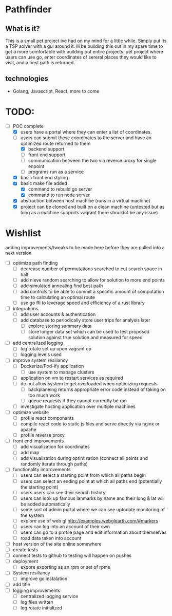 # Pathfinder
## What is it?
This is a small pet project ive had on my mind for a little while. Simply put its a TSP solver with a gui around it. Ill be building this out in my spare time to get a more comfortable with building out entire projects. 
pet project where users can use go, enter coordinates of sereral places they would like to visit, and a best path is returned. 

## technologies
- Golang, Javascript, React, more to come

# TODO:
- [ ] POC complete
    - [x] users have a portal where they can enter a list of coordinates.
    - [ ] users can submit these coordinates to the server and have an optimized route returned to them
        - [x] backend support
        - [ ] front end support
        - [ ] communication between the two via reverse proxy for single enpoint
        - [ ] programs run as a service
    - [x] basic front end styling
    - [x] basic make file added
        - [x] command to rebuild go server
        - [x] command to run node server 
    - [x] abstraction between host machine (runs in a virtual machine)
    - [x] project can be cloned and built on a clean machine (untested but as long as a machine supports vagrant there shouldnt be any issue)

# Wishlist
adding improvements/tweaks to be made here before they are pulled into a next version
- [ ] optimize path finding
    - [ ] decrease number of permutations searched to cut search space in half
    - [ ] add nieve random searching to allow for solution to more end points
    - [ ] add simulated annealing find best path
    - [ ] add controls to be able to commit a specific amount of computation time to calculating an optimal route
    - [ ] use go ffi to leverage speed and efficiency of a rust library
- [ ] integrations
    - [ ] add user accounts & authentication
    - [ ] add database to periodically store user trips for analysis later
        - [ ] explore storing summary data
        - [ ] store longer data set which can be used to test proposed solution against true solution and measured for speed
- [ ] add centralized logging
    - [ ] log rotate set up upon vagrant up
    - [ ] logging levels used
- [ ] improve system resiliancy
    - [ ] Dockerize/Pod-ify application
        - [ ] use system to manage clusters
    - [ ] application on vm to restart services as required
    - [ ] do not allow system to get overloaded when optimizing requests
        - [ ] backplaneing returns appropriate error code instead of taking on too much work
        - [ ] queue requests if they cannot currently be run
    - [ ] investigate hosting application over multiple machines
- [ ] optimize website
    - [ ] profile react componants
    - [ ] compile react code to static js files and serve directly via nginx or apache
    - [ ] profile reverse proxy
- [ ] front end improvements
    - [ ] add visualization for coordinates
    - [ ] add map
    - [ ] add visualization during optimization (connect all points and randomly iterate through paths)
- [ ] functionality improvements
    - [ ] users can select a starting point from which all paths begin
    - [ ] users can select an ending point at which all paths end (potentially the starting point)
    - [ ] users users can see their search history
    - [ ] users can look up famous lanmarks by name and their long & lat will be added automatically
    - [ ] some sort of admin portal where we can see uptodate monitoring of the system
    - [ ] explore use of web gl http://examples.webglearth.com/#markers
    - [ ] users can log into an account of their own
    - [ ] users can go to a profile page and edit information about themselves
    - [ ] road data taken into account
- [ ] host version of the site online somewhere
- [ ] create tests
- [ ] connect tests to github to testing will happen on pushes
- [ ] deployment
    - [ ] expore exporting as an rpm or set of rpms
- [ ] System resiliancy
    - [ ] improve go instalation
- [ ] add title
- [ ] logging improvements
    - [ ] centralized logging service
    - [ ] log files written
    - [ ] log rotate initialized
